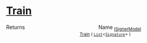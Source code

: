 # [Train](./OptimalDtwClassifier-100663867.md)



Returns<img width=200/>Name
<sub>[ISignerModel](./../../../Pipeline/ISignerModel.md)</sub><img width=200/><sub>[Train](./OptimalDtwClassifier-100663867.md) ( [`List`](https://docs.microsoft.com/en-us/dotnet/api/System.Collections.Generic.List-1)\<[`Signature`](./../../../Signature.md)> )</sub><br>


